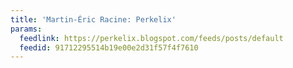 ```yaml
---
title: 'Martin-Éric Racine: Perkelix'
params:
  feedlink: https://perkelix.blogspot.com/feeds/posts/default
  feedid: 91712295514b19e00e2d31f57f4f7610
---
```

